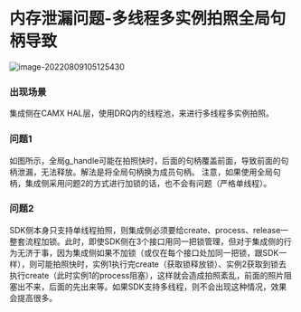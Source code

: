 # 内存泄漏问题-多线程多实例拍照全局句柄导致

![image-20220809105125430](https://hanbabang-1311741789.cos.ap-chengdu.myqcloud.com/Pics/image-20220809105125430.png)

### 出现场景

集成侧在CAMX HAL层，使用DRQ内的线程池，来进行多线程多实例拍照。

### 问题1

如图所示，全局g_handle可能在拍照快时，后面的句柄覆盖前面，导致前面的句柄泄漏，无法释放。解法是将全局句柄换为成员句柄。
注意，如果使用全局句柄，集成侧采用问题2的方式进行加锁的话，也不会有问题（严格单线程）。

### 问题2

SDK侧本身只支持单线程拍照，则集成侧必须要给create、process、release一整套流程加锁。此时，即使SDK侧在3个接口用同一把锁管理，但对于集成侧的行为无济于事，因为集成侧如果不加锁（或仅在每个接口处加同一把锁，跟SDK一样），则可能拍照快时，实例1执行完create（获取锁释放锁）、实例2获取到锁去执行create（此时实例1的process阻塞），这样就会造成拍照紊乱，前面的照片阻塞出不来，后面的先出来等。如果SDK支持多线程，则不会出现这种情况，效果会提高很多。

